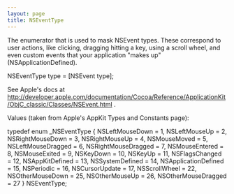 ```yaml
---
layout: page
title: NSEventType
---
```


The enumerator that is used to mask NSEvent types. These correspond to user actions, like clicking, dragging hitting a key, using a scroll wheel, and even custom events that your application "makes up" (NSApplicationDefined).

    
NSEventType type = [NSEvent type];


See Apple's docs at http://developer.apple.com/documentation/Cocoa/Reference/ApplicationKit/ObjC_classic/Classes/NSEvent.html .

Values (taken from Apple's AppKit Types and Constants page):
    
typedef enum _NSEventType {
   NSLeftMouseDown = 1,
   NSLeftMouseUp = 2,
   NSRightMouseDown = 3,
   NSRightMouseUp = 4,
   NSMouseMoved = 5,
   NSLeftMouseDragged = 6,
   NSRightMouseDragged = 7,
   NSMouseEntered = 8,
   NSMouseExited = 9,
   NSKeyDown = 10,
   NSKeyUp = 11,
   NSFlagsChanged = 12,
   NSAppKitDefined = 13,
   NSSystemDefined = 14,
   NSApplicationDefined = 15,
   NSPeriodic = 16,
   NSCursorUpdate = 17, 
   NSScrollWheel = 22,
   NSOtherMouseDown = 25,
   NSOtherMouseUp = 26,
   NSOtherMouseDragged = 27
} NSEventType;

